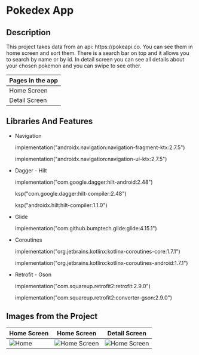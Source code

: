 # Pokedex App

Description
-------------

<p>
This project takes data from an api: https://pokeapi.co. You can see them in home screen and sort them. There is a search bar on top and it allows you to search by name or by id.
  In detail screen you can see all details about your chosen pokemon and you can swipe to see other.  <p>

  
| Pages in the app |
| --------- |
|  Home Screen     |
|  Detail Screen     |
  
## Libraries And Features
  
  - Navigation <p>
    implementation("androidx.navigation:navigation-fragment-ktx:2.7.5") <p>
    implementation("androidx.navigation:navigation-ui-ktx:2.7.5") <p>

  - Dagger - Hilt <p>
    implementation("com.google.dagger:hilt-android:2.48") <p>
    ksp("com.google.dagger:hilt-compiler:2.48") <p>
    ksp("androidx.hilt:hilt-compiler:1.1.0") <p>

  - Glide <p>
    implementation("com.github.bumptech.glide:glide:4.15.1") <p>

  - Coroutines <p>
    implementation("org.jetbrains.kotlinx:kotlinx-coroutines-core:1.7.1") <p>
    implementation("org.jetbrains.kotlinx:kotlinx-coroutines-android:1.7.1") <p>

  - Retrofit - Gson <p>
    implementation("com.squareup.retrofit2:retrofit:2.9.0") <p>
    implementation("com.squareup.retrofit2:converter-gson:2.9.0") <p>


## Images from the Project

| Home Screen | Home Screen | Detail Screen |
| ----------- | ---------------- | ---------------- |
| ![Home](https://github.com/enesokurterzi/pokedex-app/assets/113862251/1ec8ab9a-4d11-40e3-940e-78340e30e6c2) | ![Home Screen](https://github.com/enesokurterzi/pokedex-app/assets/113862251/f68bdc50-9431-4050-98f7-31ba791e1d3a) | ![Home Screen](https://github.com/enesokurterzi/pokedex-app/assets/113862251/2005334d-7d53-4f55-ab69-0db55f383ddf)

     
     
